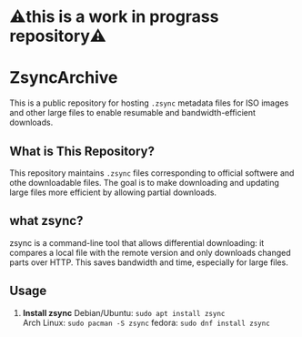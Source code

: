 # ⚠️this is a work in prograss repository⚠️


# ZsyncArchive

This is a public repository for hosting `.zsync` metadata files for ISO images and other large files to enable resumable and bandwidth-efficient downloads.

## What is This Repository?

This repository maintains `.zsync` files corresponding to official softwere and othe downloadable files. The goal is to make downloading and updating large files more efficient by allowing partial downloads.

## what zsync?

zsync is a command-line tool that allows differential downloading: it compares a local file with the remote version and only downloads changed parts over HTTP. This saves bandwidth and time, especially for large files.

## Usage

1. **Install zsync**
   Debian/Ubuntu: `sudo apt install zsync`  
   Arch Linux: `sudo pacman -S zsync`
   fedora: `sudo dnf install zsync`

